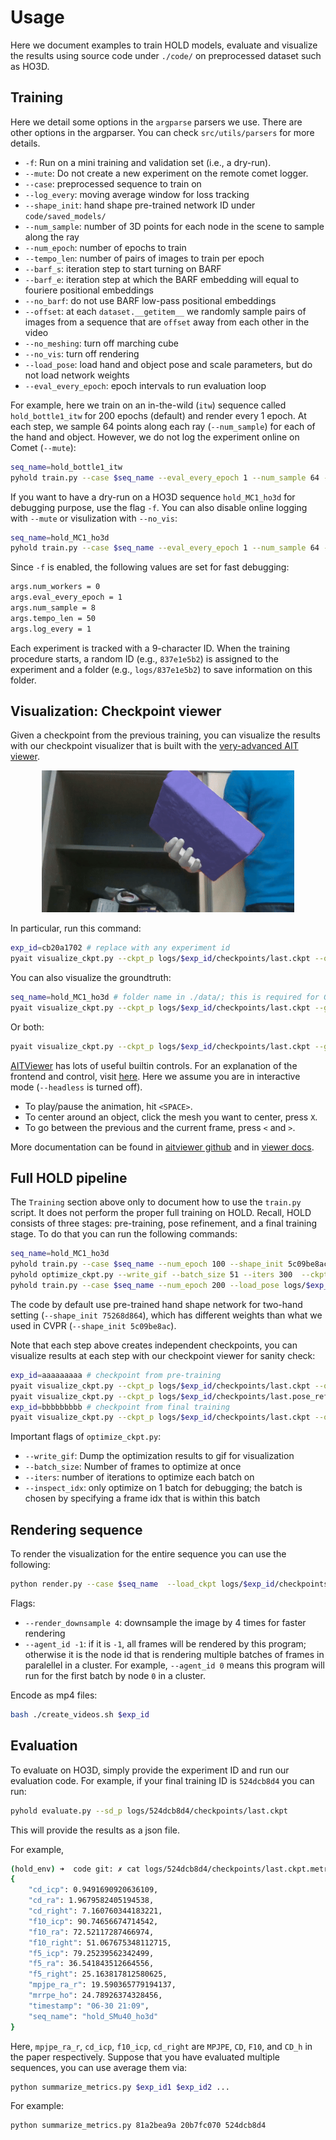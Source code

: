 # Usage

Here we document examples to train HOLD models, evaluate and visualize the results using source code under `./code/` on preprocessed dataset such as HO3D. 

## Training

Here we detail some options in the `argparse` parsers we use. There are other options in the argparser. You can check `src/utils/parsers` for more details.

- `-f`: Run on a mini training and validation set (i.e., a dry-run). 
- `--mute`: Do not create a new experiment on the remote comet logger.
- `--case`: preprocessed sequence to train on
- `--log_every`: moving average window for loss tracking
- `--shape_init`: hand shape pre-trained network ID under `code/saved_models/`
- `--num_sample`: number of 3D points for each node in the scene to sample along the ray
- `--num_epoch`: number of epochs to train
- `--tempo_len`: number of pairs of images to train per epoch
- `--barf_s`: iteration step to start turning on BARF
- `--barf_e`: iteration step at which the BARF embedding will equal to fouriere positional embeddings
- `--no_barf`: do not use BARF low-pass positional embeddings
- `--offset`: at each `dataset.__getitem__` we randomly sample pairs of images from a sequence that are `offset` away from each other in the video
- `--no_meshing`: turn off marching cube
- `--no_vis`: turn off rendering
- `--load_pose`: load hand and object pose and scale parameters, but do not load network weights
- `--eval_every_epoch`: epoch intervals to run evaluation loop

For example, here we train on an in-the-wild (`itw`) sequence called `hold_bottle1_itw` for 200 epochs (default) and render every 1 epoch. At each step, we sample 64 points along each ray (`--num_sample`) for each of the hand and object. However, we do not log the experiment online on Comet (`--mute`): 

```bash
seq_name=hold_bottle1_itw
pyhold train.py --case $seq_name --eval_every_epoch 1 --num_sample 64 --mute
```

If you want to have a dry-run on a HO3D sequence `hold_MC1_ho3d` for debugging purpose, use the flag `-f`. You can also disable online logging with `--mute` or visulization with `--no_vis`:

```bash
seq_name=hold_MC1_ho3d
pyhold train.py --case $seq_name --eval_every_epoch 1 --num_sample 64 -f --mute --no_vis
```

Since `-f` is enabled, the following values are set for fast debugging: 

```bash
args.num_workers = 0
args.eval_every_epoch = 1
args.num_sample = 8
args.tempo_len = 50
args.log_every = 1
```

Each experiment is tracked with a 9-character ID. When the training procedure starts, a random ID (e.g., `837e1e5b2`) is assigned to the experiment and a folder (e.g., `logs/837e1e5b2`) to save information on this folder.


## Visualization: Checkpoint viewer

Given a checkpoint from the previous training, you can visualize the results with our checkpoint visualizer that is built with the [very-advanced AIT viewer](https://github.com/eth-ait/aitviewer). 

<p align="center">
    <img src="./static/aitviewer.gif" alt="Image" width="80%"/>
</p>

In particular, run this command:

```bash
exp_id=cb20a1702 # replace with any experiment id
pyait visualize_ckpt.py --ckpt_p logs/$exp_id/checkpoints/last.ckpt --ours
```

You can also visualize the groundtruth:

```bash
seq_name=hold_MC1_ho3d # folder name in ./data/; this is required for GT viewing
pyait visualize_ckpt.py --ckpt_p logs/$exp_id/checkpoints/last.ckpt --gt_ho3d --seq_name $seq_name
```

Or both:

```bash
pyait visualize_ckpt.py --ckpt_p logs/$exp_id/checkpoints/last.ckpt --gt_ho3d --ours --seq_name $seq_name
```

[AITViewer](https://github.com/eth-ait/aitviewer) has lots of useful builtin controls. For an explanation of the frontend and control, visit [here](https://eth-ait.github.io/aitviewer/frontend.html). Here we assume you are in interactive mode (`--headless` is turned off).

- To play/pause the animation, hit `<SPACE>`.
- To center around an object, click the mesh you want to center, press `X`.
- To go between the previous and the current frame, press `<` and `>`.

More documentation can be found in [aitviewer github](https://github.com/eth-ait/aitviewer) and in [viewer docs](https://eth-ait.github.io/aitviewer/frontend.html).

## Full HOLD pipeline

The `Training` section above only to document how to use the `train.py` script. It does not perform the proper full training on HOLD. Recall, HOLD consists of three stages: pre-training, pose refinement, and a final training stage. To do that you can run the following commands:

```bash
seq_name=hold_MC1_ho3d
pyhold train.py --case $seq_name --num_epoch 100 --shape_init 5c09be8ac # this yield exp_id
pyhold optimize_ckpt.py --write_gif --batch_size 51 --iters 300  --ckpt_p logs/$exp_id/checkpoints/last.ckpt
pyhold train.py --case $seq_name --num_epoch 200 --load_pose logs/$exp_id/checkpoints/last.pose_ref --shape_init 5c09be8ac # this yield another exp_id
```

The code by default use pre-trained hand shape network for two-hand setting (`--shape_init 75268d864`), which has different weights than what we used in CVPR (`--shape_init 5c09be8ac`).

Note that each step above creates independent checkpoints, you can visualize results at each step with our checkpoint viewer for sanity check:

```bash
exp_id=aaaaaaaaa # checkpoint from pre-training
pyait visualize_ckpt.py --ckpt_p logs/$exp_id/checkpoints/last.ckpt --ours
pyait visualize_ckpt.py --ckpt_p logs/$exp_id/checkpoints/last.pose_ref --ours
exp_id=bbbbbbbbb # checkpoint from final training
pyait visualize_ckpt.py --ckpt_p logs/$exp_id/checkpoints/last.ckpt --ours
```

Important flags of `optimize_ckpt.py`:

- `--write_gif`: Dump the optimization results to gif for visualization
- `--batch_size`: Number of frames to optimize at once
- `--iters`: number of iterations to optimize each batch on
- `--inspect_idx`: only optimize on 1 batch for debugging; the batch is chosen by specifying a frame idx that is within this batch

## Rendering sequence

To render the visualization for the entire sequence you can use the following:

```bash
python render.py --case $seq_name  --load_ckpt logs/$exp_id/checkpoints/last.ckpt  --mute --agent_id -1 --render_downsample 4
```

Flags:

- `--render_downsample 4`: downsample the image by 4 times for faster rendering
- `--agent_id -1`: if it is `-1`, all frames will be rendered by this program; otherwise it is the node id that is rendering multiple batches of frames in paralellel in a cluster. For example, `--agent_id 0` means this program will run for the first batch by node `0` in a cluster.

Encode as mp4 files: 

```bash
bash ./create_videos.sh $exp_id
```

## Evaluation

To evaluate on HO3D, simply provide the experiment ID and run our evaluation code. For example, if your final training ID is `524dcb8d4` you can run: 

```bash
pyhold evaluate.py --sd_p logs/524dcb8d4/checkpoints/last.ckpt
```

This will provide the results as a json file. 

For example, 

```bash
(hold_env) ➜  code git: ✗ cat logs/524dcb8d4/checkpoints/last.ckpt.metric.json 
{
    "cd_icp": 0.9491690920636109,
    "cd_ra": 1.9679582405194538,
    "cd_right": 7.160760344183221,
    "f10_icp": 90.74656674714542,
    "f10_ra": 72.52117287466974,
    "f10_right": 51.067675348112715,
    "f5_icp": 79.25239562342499,
    "f5_ra": 36.541843512664556,
    "f5_right": 25.163817812580625,
    "mpjpe_ra_r": 19.590365779194137,
    "mrrpe_ho": 24.78926374328456,
    "timestamp": "06-30 21:09",
    "seq_name": "hold_SMu40_ho3d"
}
```

Here, `mpjpe_ra_r`, `cd_icp`, `f10_icp`, `cd_right` are `MPJPE`, `CD`, `F10`, and `CD_h` in the paper respectively. Suppose that you have evaluated multiple sequences, you can use average them via: 

```bash
python summarize_metrics.py $exp_id1 $exp_id2 ...
```

For example:

```bash
python summarize_metrics.py 81a2bea9a 20b7fc070 524dcb8d4 
```

